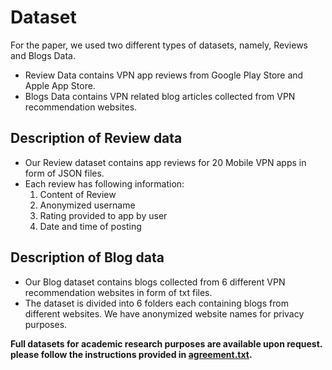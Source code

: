 # Dataset

For the paper, we used two different types of datasets, namely, Reviews and Blogs Data.
- Review Data contains VPN app reviews from Google Play Store and Apple App Store.
- Blogs Data contains VPN related blog articles collected from VPN recommendation websites.

## Description of Review data

* Our Review dataset contains app reviews for 20 Mobile VPN apps in form of JSON files.
* Each review has following information:
    1. Content of Review
    2. Anonymized username
    3. Rating provided to app by user
    4. Date and time of posting

## Description of Blog data

* Our Blog dataset contains blogs collected from 6 different VPN recommendation websites in form of txt files.
* The dataset is divided into 6 folders each containing blogs from different websites. We have anonymized website names for privacy purposes.

**Full datasets for academic research purposes are available upon request. please follow the instructions provided in [agreement.txt](https://github.com/Mainack/switch-vpn-datacode-sec24/blob/main/Dataset/agreement.txt).**